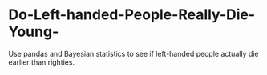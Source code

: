 # Do-Left-handed-People-Really-Die-Young-
Use pandas and Bayesian statistics to see if left-handed people actually die earlier than righties.
